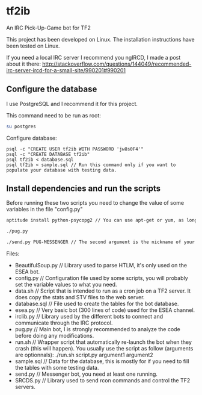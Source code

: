 tf2ib
=====

An IRC Pick-Up-Game bot for TF2

This project has been developed on Linux. The installation instructions have been tested on Linux. 

If you need a local IRC server I recommend you ngIRCD, I made a post about it there: 
http://stackoverflow.com/questions/144049/recommended-irc-server-ircd-for-a-small-site/990201#990201


Configure the database 
----------------------
I use PostgreSQL and I recommend it for this project.


This command need to be run as root:

```bash
su postgres
```

Configure database:

    psql -c "CREATE USER tf2ib WITH PASSWORD 'jw8s0F4'"
    psql -c "CREATE DATABASE tf2ib"
    psql tf2ib < database.sql
    psql tf2ib < sample.sql // Run this command only if you want to populate your database with testing data.


Install dependencies and run the scripts
---------------------------------------- 
Before running these two scripts you need to change the value of some variables in the file "config.py"


```bash
aptitude install python-psycopg2 // You can use apt-get or yum, as long as you install properly the pyscopg2 library you are good to go.
```

```bash
./pug.py
```

```bash
./send.py PUG-MESSENGER // The second argument is the nickname of your messenger.
```

Files:
* BeautifulSoup.py // Library used to parse HTLM, it's only used on the ESEA bot.
* config.py // Configuration file used by some scripts, you will probably set the variable values to what you need.
* data.sh // Script that is intended to run as a cron job on a TF2 server. It does copy the stats and STV files to the web server.
* database.sql // File used to create the tables for the bot database.
* esea.py // Very basic bot (300 lines of code) used for the ESEA channel.
* irclib.py // Library used by the different bots to connect and communicate through the IRC protocol.
* pug.py // Main bot, I is strongly recommended to analyze the code before doing any modifications.
* run.sh // Wrapper script that automatically re-launch the bot when they crash (this will happen). You usually use the script as follow (arguments are optionnals): ./run.sh script.py argument1 argument2
* sample.sql // Data for the database, this is mostly for if you need to fill the tables with some testing data.
* send.py // Messenger bot, you need at least one running.
* SRCDS.py // Library used to send rcon commands and control the TF2 servers.
